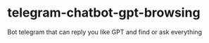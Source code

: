 # telegram-chatbot-gpt-browsing
Bot telegram that can reply you like GPT and find or ask everything
